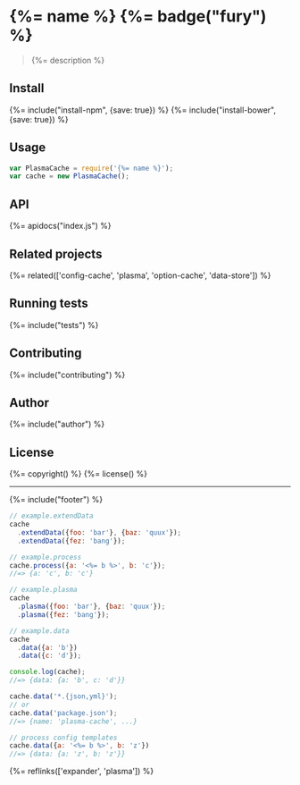 # {%= name %} {%= badge("fury") %}

> {%= description %}

## Install
{%= include("install-npm", {save: true}) %}
{%= include("install-bower", {save: true}) %}

## Usage

```js
var PlasmaCache = require('{%= name %}');
var cache = new PlasmaCache();
```

## API
{%= apidocs("index.js") %}

## Related projects
{%= related(['config-cache', 'plasma', 'option-cache', 'data-store']) %}  

## Running tests
{%= include("tests") %}

## Contributing
{%= include("contributing") %}

## Author
{%= include("author") %}

## License
{%= copyright() %}
{%= license() %}

***

{%= include("footer") %}

```js
// example.extendData
cache
  .extendData({foo: 'bar'}, {baz: 'quux'});
  .extendData({fez: 'bang'});
```

```js
// example.process
cache.process({a: '<%= b %>', b: 'c'});
//=> {a: 'c', b: 'c'}
```

```js
// example.plasma
cache
  .plasma({foo: 'bar'}, {baz: 'quux'});
  .plasma({fez: 'bang'});
```

```js
// example.data
cache
  .data({a: 'b'})
  .data({c: 'd'});

console.log(cache);
//=> {data: {a: 'b', c: 'd'}}

cache.data('*.{json,yml}');
// or
cache.data('package.json');
//=> {name: 'plasma-cache', ...}

// process config templates
cache.data({a: '<%= b %>', b: 'z'})
//=> {data: {a: 'z', b: 'z'}}
```


{%= reflinks(['expander', 'plasma']) %}  
